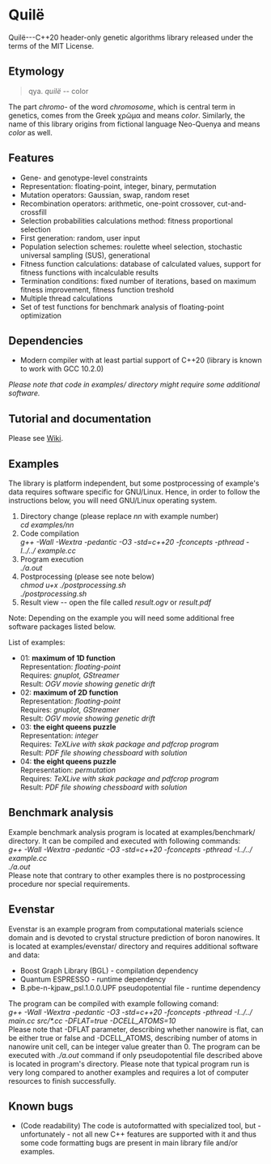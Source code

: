 # Quilë
Quilë---C++20 header-only genetic algorithms library released under the terms
of the MIT License.

## Etymology
> qya. *quilë* -- color

The part *chromo-* of the word *chromosome*, which is central term in genetics,
comes from the Greek χρῶμα and means *color*. Similarly, the name of this
library origins from fictional language Neo-Quenya and means *color* as well.

## Features
- Gene- and genotype-level constraints
- Representation: floating-point, integer, binary, permutation
- Mutation operators: Gaussian, swap, random reset
- Recombination operators: arithmetic, one-point crossover, cut-and-crossfill
- Selection probabilities calculations method: fitness proportional selection
- First generation: random, user input
- Population selection schemes: roulette wheel selection, stochastic universal
  sampling (SUS), generational
- Fitness function calculations: database of calculated values, support for
  fitness functions with incalculable results
- Termination conditions: fixed number of iterations, based on maximum fitness
  improvement, fitness function treshold
- Multiple thread calculations
- Set of test functions for benchmark analysis of floating-point optimization

## Dependencies
- Modern compiler with at least partial support of C++20 (library is known to
  work with GCC 10.2.0)

*Please note that code in examples/ directory might require some additional
software.*

## Tutorial and documentation
Please see [Wiki](https://github.com/ttarkowski/quile/wiki).

## Examples
The library is platform independent, but some postprocessing of example's data
requires software specific for GNU/Linux. Hence, in order to follow the
instructions below, you will need GNU/Linux operating system.

1. Directory change (please replace *nn* with example number)  
    *cd examples/nn*
2. Code compilation  
    *g++ -Wall -Wextra -pedantic -O3 -std=c++20 -fconcepts -pthread -I../../
    example.cc*
3. Program execution  
    *./a.out*
4. Postprocessing (please see note below)  
    *chmod u+x ./postprocessing.sh*  
    *./postprocessing.sh*
5. Result view -- open the file called *result.ogv* or *result.pdf*

Note: Depending on the example you will need some additional free software
packages listed below.

List of examples:

- 01: **maximum of 1D function**  
Representation: *floating-point*  
Requires: *gnuplot, GStreamer*  
Result: *OGV movie showing genetic drift*
- 02: **maximum of 2D function**  
Representation: *floating-point*  
Requires: *gnuplot, GStreamer*  
Result: *OGV movie showing genetic drift*
- 03: **the eight queens puzzle**  
Representation: *integer*  
Requires: *TeXLive with skak package and pdfcrop program*  
Result: *PDF file showing chessboard with solution*
- 04: **the eight queens puzzle**  
Representation: *permutation*  
Requires: *TeXLive with skak package and pdfcrop program*  
Result: *PDF file showing chessboard with solution*

## Benchmark analysis
Example benchmark analysis program is located at examples/benchmark/ directory.
It can be compiled and executed with following commands:  
    *g++ -Wall -Wextra -pedantic -O3 -std=c++20 -fconcepts -pthread -I../../
    example.cc*  
    *./a.out*  
Please note that contrary to other examples there is no postprocessing procedure
nor special requirements.

## Evenstar
Evenstar is an example program from computational materials science domain and
is devoted to crystal structure prediction of boron nanowires. It is located at
examples/evenstar/ directory and requires additional software and data:  

- Boost Graph Library (BGL) - compilation dependency
- Quantum ESPRESSO - runtime dependency
- B.pbe-n-kjpaw_psl.1.0.0.UPF pseudopotential file - runtime dependency

The program can be compiled with example following comand:  
    *g++ -Wall -Wextra -pedantic -O3 -std=c++20 -fconcepts -pthread -I../../
    main.cc src/\*.cc -DFLAT=true -DCELL_ATOMS=10*  
Please note that -DFLAT parameter, describing whether nanowire is flat, can be
either true or false and -DCELL_ATOMS, describing number of atoms in nanowire
unit cell, can be integer value greater than 0. The program can be executed with
    *./a.out*
command if only pseudopotential file described above is located in program's
directory. Please note that typical program run is very long compared to another
examples and requires a lot of computer resources to finish successfully.

## Known bugs
- (Code readability) The code is autoformatted with specialized tool, but -
unfortunately - not all new C++ features are supported with it and thus some
code formatting bugs are present in main library file and/or examples.
